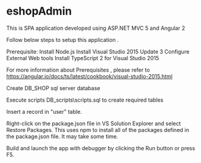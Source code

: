 # eshopAdmin
This is SPA application developed using ASP.NET MVC 5 and Angular 2

Follow below steps to setup this application .

Prerequisite:
 Install Node.js
 Install Visual Studio 2015 Update 3
 Configure External Web tools
 Install TypeScript 2 for Visual Studio 2015

For more information about Prerequisites , please refer to https://angular.io/docs/ts/latest/cookbook/visual-studio-2015.html

Create DB_SHOP sql server database


Execute scripts DB_scripts\scripts.sql to create required tables

Insert  a record in "user" table.

Right-click on the package.json file in VS Solution Explorer and select Restore Packages. 
This uses npm to install all of the packages defined in the package.json file. It may take some time.

Build and launch the app with debugger by clicking the Run button or press F5.